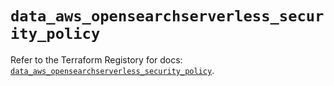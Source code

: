 # `data_aws_opensearchserverless_security_policy`

Refer to the Terraform Registory for docs: [`data_aws_opensearchserverless_security_policy`](https://registry.terraform.io/providers/hashicorp/aws/5.9.0/docs/data-sources/opensearchserverless_security_policy).

